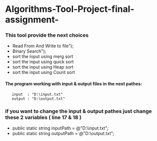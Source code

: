 # Algorithms-Tool-Project-final-assignment-

### This tool provide the next choices
   - Read From And Write to file");
   - Binary Search");
   - sort the input using merg sort
   - sort the input using quick sort
   - sort the input using Heap sort
   - sort the input using Count sort

#### The program working with input & output files in the next pathes:
```
   input  : "D:\input.txt"
   output : "D:\output.txt"
```

### if you want to change the input & output pathes just change these 2 variables ( line 17 & 18 )
  * public static string inputPath = @"D:\input.txt";
  * public static string outputPath = @"D:\output.txt";
